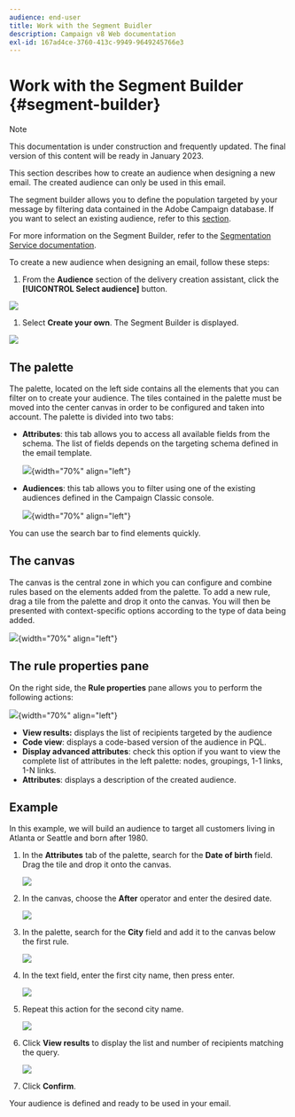 ```yaml
---
audience: end-user
title: Work with the Segment Buidler
description: Campaign v8 Web documentation
exl-id: 167ad4ce-3760-413c-9949-9649245766e3
---
```

# Work with the Segment Builder {#segment-builder}

>[!NOTE]
>
>This documentation is under construction and frequently updated. The final version of this content will be ready in January 2023.

This section describes how to create an audience when designing a new email. The created audience can only be used in this email. 

The segment builder allows you to define the population targeted by your message by filtering data contained in the Adobe Campaign database. If you want to select an existing audience, refer to this [section](add-audience.md). 

For more information on the Segment Builder, refer to the [Segmentation Service documentation](https://experienceleague.adobe.com/docs/experience-platform/segmentation/ui/segment-builder.html?lang=en).

To create a new audience when designing an email, follow these steps: 

1. From the **Audience** section of the delivery creation assistant, click the **[!UICONTROL Select audience]** button.

![](assets/segment-builder0.png)

1. Select **Create your own**. The Segment Builder is displayed.

![](assets/segment-builder.png)

## The palette

The palette, located on the left side contains all the elements that you can filter on to create your audience. The tiles contained in the palette must be moved into the center canvas in order to be configured and taken into account. The palette is divided into two tabs:

* **Attributes**: this tab allows you to access all available fields from the schema. The list of fields depends on the targeting schema defined in the email template.

    ![](assets/segment-builder2.png){width="70%" align="left"}

* **Audiences**: this tab allows you to filter using one of the existing audiences defined in the Campaign Classic console.

    ![](assets/segment-builder3.png){width="70%" align="left"}

You can use the search bar to find elements quickly.

## The canvas

The canvas is the central zone in which you can configure and combine rules based on the elements added from the palette. To add a new rule, drag a tile from the palette and drop it onto the canvas. You will then be presented with context-specific options according to the type of data being added. 

![](assets/segment-builder4.png){width="70%" align="left"}

## The rule properties pane

On the right side, the **Rule properties** pane allows you to perform the following actions:

![](assets/segment-builder5.png){width="70%" align="left"}

* **View results:** displays the list of recipients targeted by the audience
* **Code view**: displays a code-based version of the audience in PQL.
* **Display advanced attributes**: check this option if you want to view the complete list of attributes in the left palette: nodes, groupings, 1-1 links, 1-N links.
* **Attributes**: displays a description of the created audience.

## Example

In this example, we will build an audience to target all customers living in Atlanta or Seattle and born after 1980. 

1. In the **Attributes** tab of the palette, search for the **Date of birth** field. Drag the tile and drop it onto the canvas. 

    ![](assets/segment-builder6.png)

1. In the canvas, choose the **After** operator and enter the desired date.

    ![](assets/segment-builder7.png)

1. In the palette, search for the **City** field and add it to the canvas below the first rule. 

    ![](assets/segment-builder8.png)

1. In the text field, enter the first city name, then press enter. 

    ![](assets/segment-builder9.png)

1. Repeat this action for the second city name.

    ![](assets/segment-builder10.png)

1. Click **View results** to display the list and number of recipients matching the query.

    ![](assets/segment-builder11.png)

1. Click **Confirm**.

Your audience is defined and ready to be used in your email.